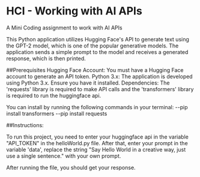 # HCI - Working with AI APIs
A Mini Coding assignment to work with AI APIs

This Python application utilizes Hugging Face's API to generate text using the GPT-2 model, which is one of the popular generative models. The application sends a simple prompt to the model and receives a generated response, which is then printed.

##Prerequisites
Hugging Face Account: You must have a Hugging Face account to generate an API token.
Python 3.x: The application is developed using Python 3.x. Ensure you have it installed.
Dependencies: The 'requests' library is required to make API calls and the 'transformers' library is required to run the huggingface api.

You can install by running the following commands in your terminal:
--pip install transformers
--pip install requests


##Instructions:

To run this project, you need to enter your huggingface api in the variable "API_TOKEN" in the helloWorld.py file.
After that, enter your prompt in the variable 'data', replace the string "Say Hello World in a creative way, just use a single sentence." with your own prompt.

After running the file, you should get your response.
